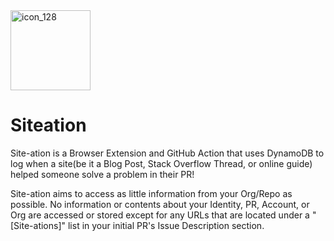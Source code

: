 
<img width="128" height="128" alt="icon_128" src="https://github.com/user-attachments/assets/f060d94f-e765-4440-80e0-9ae314f39a78" />

# Siteation
Site-ation is a Browser Extension and GitHub Action that uses DynamoDB to log when a site(be it a Blog Post, Stack Overflow Thread, or online guide) helped someone solve a problem in their PR!

Site-ation aims to access as little information from your Org/Repo as possible. No information or contents about your Identity, PR, Account, or Org are accessed or stored except for any URLs that are located under a "[Site-ations]" list in your initial PR's Issue Description section.
